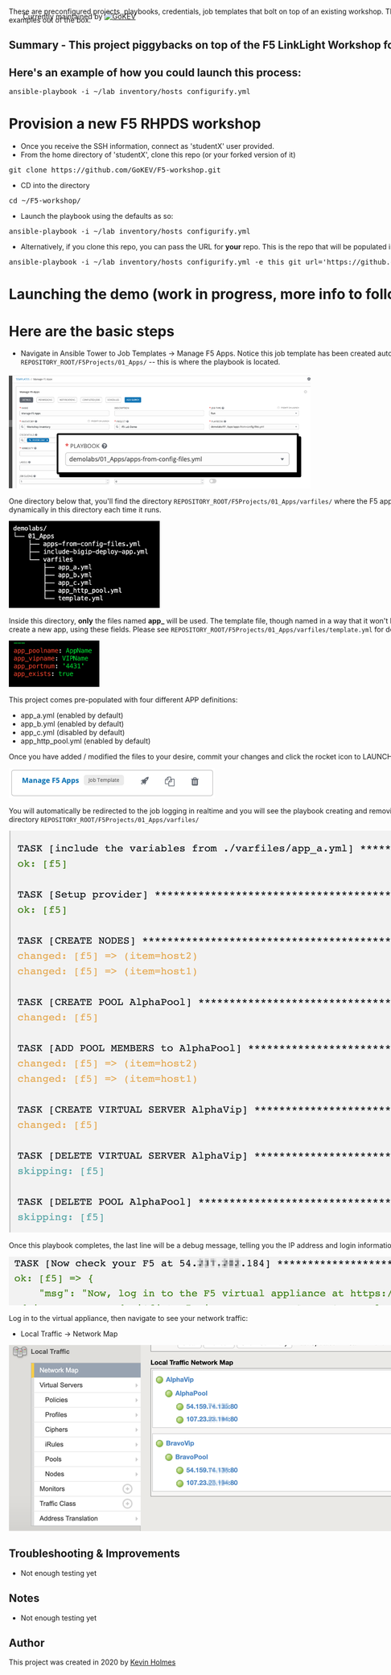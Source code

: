 Currently maintained by [![GoKEV](https://avatars2.githubusercontent.com/u/2985831?s=100)](https://github.com/redhatroot/ansible/)


<div style="position: absolute; top: 40px; left: 200px;">

These are preconfigured projects, playbooks, credentials, job templates that bolt on top of an existing workshop.  The end result is a turnkey demo environment with working examples out of the box.


## Summary - This project piggybacks on top of the F5 LinkLight Workshop for use as a repeatable demo

## Here's an example of how you could launch this process:
<pre>
ansible-playbook -i ~/lab_inventory/hosts configurify.yml
</pre>

# Provision a new F5 RHPDS workshop
* Once you receive the SSH information, connect as 'studentX' user provided.
* From the home directory of 'studentX', clone this repo (or your forked version of it)
<pre>git clone https://github.com/GoKEV/F5-workshop.git</pre>

* CD into the directory
<pre>cd ~/F5-workshop/</pre>

* Launch the playbook using the defaults as so:
<pre>ansible-playbook -i ~/lab_inventory/hosts configurify.yml</pre>

* Alternatively, if you clone this repo, you can pass the URL for **your** repo.  This is the repo that will be populated into Ansible Tower.
<pre>ansible-playbook -i ~/lab_inventory/hosts configurify.yml -e this_git_url='https://github.com/SomeOtherUser/ClonedVersionOfThisRepo.git'</pre>


# Launching the demo (work in progress, more info to follow).
# Here are the basic steps
* Navigate in Ansible Tower to Job Templates -> Manage F5 Apps.  Notice this job template has been created automatically for you in the directory of `REPOSITORY_ROOT/F5Projects/01_Apps/` -- this is where the playbook is located.  

<img src="https://raw.githubusercontent.com/GoKEV/F5-workshop/master/screenshots/f5_job_template.png" width="600">

One directory below that, you'll find the directory `REPOSITORY_ROOT/F5Projects/01_Apps/varfiles/` where the F5 app configuration files are stored.  The playbook looks dynamically in this directory each time it runs.

<img src="https://raw.githubusercontent.com/GoKEV/F5-workshop/master/screenshots/f5_tree.png" width="300">

Inside this directory, **only** the files named **app_** will be used.  The template file, though named in a way that it won't be discovered, provides the necessary information to create a new app, using these fields.  Please see `REPOSITORY_ROOT/F5Projects/01_Apps/varfiles/template.yml` for details.

<img src="https://raw.githubusercontent.com/GoKEV/F5-workshop/master/screenshots/f5_template.png"  width="180">

This project comes pre-populated with four different APP definitions:
* app_a.yml (enabled by default)
* app_b.yml (enabled by default)
* app_c.yml (disabled by default)
* app_http_pool.yml (enabled by default)

Once you have added / modified the files to your desire, commit your changes and click the rocket icon to LAUNCH the job template.

<img src="https://raw.githubusercontent.com/GoKEV/F5-workshop/master/screenshots/f5_launch.png">

You will automatically be redirected to the job logging in realtime and you will see the playbook creating and removing the apps, based on the criteria in the files within the directory `REPOSITORY_ROOT/F5Projects/01_Apps/varfiles/`

<img src="https://raw.githubusercontent.com/GoKEV/F5-workshop/master/screenshots/f5_tower_job_log.png">

Once this playbook completes, the last line will be a debug message, telling you the IP address and login information for your Big IP virtual appliance.  

<img src="https://raw.githubusercontent.com/GoKEV/F5-workshop/master/screenshots/f5_completed_login_info.png">

Log in to the virtual appliance, then navigate to see your network traffic:
* Local Traffic -> Network Map 

<img src="https://raw.githubusercontent.com/GoKEV/F5-workshop/master/screenshots/f5_network_traffic.png">









## Troubleshooting & Improvements

- Not enough testing yet

## Notes

  - Not enough testing yet

## Author

This project was created in 2020 by [Kevin Holmes](http://GoKEV.com/)



